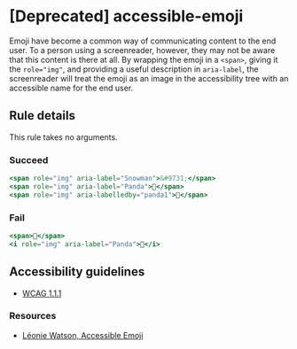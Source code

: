 # [Deprecated] accessible-emoji

Emoji have become a common way of communicating content to the end user. To a person using a screenreader, however, they
may not be aware that this content is there at all. By wrapping the emoji in a `<span>`, giving it the `role="img"`, and
providing a useful description in `aria-label`, the screenreader will treat the emoji as an image in the accessibility
tree with an accessible name for the end user.

## Rule details

This rule takes no arguments.

### Succeed

```jsx
<span role="img" aria-label="Snowman">&#9731;</span>
<span role="img" aria-label="Panda">🐼</span>
<span role="img" aria-labelledby="panda1">🐼</span>
```

### Fail

```jsx
<span>🐼</span>
<i role="img" aria-label="Panda">🐼</i>
```

## Accessibility guidelines

- [WCAG 1.1.1](https://www.w3.org/WAI/WCAG21/Understanding/non-text-content.html)

### Resources

- [Léonie Watson, Accessible Emoji](https://tink.uk/accessible-emoji/)
